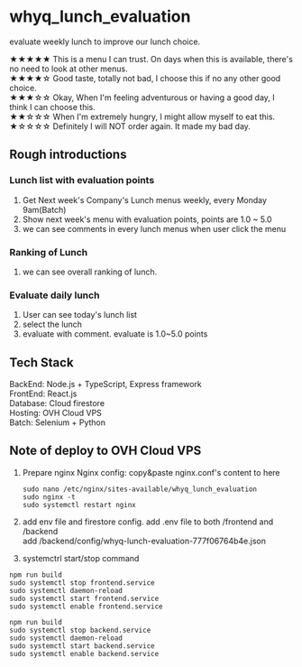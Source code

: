 # whyq_lunch_evaluation

evaluate weekly lunch to improve our lunch choice.  

★★★★★ This is a menu I can trust. On days when this is available, there's no need to look at other menus.     
★★★★☆ Good taste, totally not bad, I choose this if no any other good choice.  
★★★☆☆ Okay, When I'm feeling adventurous or having a good day, I think I can choose this.  
★★☆☆☆ When I'm extremely hungry, I might allow myself to eat this.     
★☆☆☆☆ Definitely I will NOT order again. It made my bad day.     

## Rough introductions

### Lunch list with evaluation points

1. Get Next week's Company's Lunch menus weekly, every Monday 9am(Batch)
2. Show next week's menu with evaluation points, points are 1.0 ~ 5.0
3. we can see comments in every lunch menus when user click the menu

### Ranking of Lunch

1. we can see overall ranking of lunch.

### Evaluate daily lunch

1. User can see today's lunch list
2. select the lunch
3. evaluate with comment. evaluate is 1.0~5.0 points

## Tech Stack

BackEnd: Node.js + TypeScript, Express framework  
FrontEnd: React.js  
Database: Cloud firestore  
Hosting: OVH Cloud VPS  
Batch: Selenium + Python

## Note of deploy to OVH Cloud VPS

1. Prepare nginx
   Nginx config: copy&paste nginx.conf's content to here

   ```
   sudo nano /etc/nginx/sites-available/whyq_lunch_evaluation
   sudo nginx -t
   sudo systemctl restart nginx
   ```

2. add env file and firestore config.
   add .env file to both /frontend and /backend  
   add /backend/config/whyq-lunch-evaluation-777f06764b4e.json

3. systemctrl start/stop command

```
npm run build
sudo systemctl stop frontend.service
sudo systemctl daemon-reload
sudo systemctl start frontend.service
sudo systemctl enable frontend.service
```

```
npm run build
sudo systemctl stop backend.service
sudo systemctl daemon-reload
sudo systemctl start backend.service
sudo systemctl enable backend.service
```
